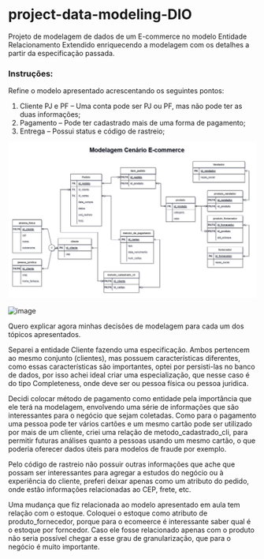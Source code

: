# project-data-modeling-DIO
Projeto de modelagem de dados de um E-commerce no modelo Entidade Relacionamento Extendido enriquecendo a modelagem com os detalhes a partir da especificação passada.

### **Instruções:**
Refine o modelo apresentado acrescentando os seguintes pontos:

1. Cliente PJ e PF – Uma conta pode ser PJ ou PF, mas não pode ter as duas informações;
2. Pagamento – Pode ter cadastrado mais de uma forma de pagamento;
3. Entrega – Possui status e código de rastreio;

![img_modelagem](IMG_7728.png)

![image](https://github.com/giovana-claro/modelagem-EER-ecommerce/assets/139156735/a20c2e26-60bc-493a-a463-4ad2b9055a4a)

Quero explicar agora minhas decisões de modelagem para cada um dos tópicos apresentados.

Separei a entidade Cliente fazendo uma especificação. Ambos pertencem ao mesmo conjunto (clientes), mas possuem características
diferentes, como essas características são importantes, optei por persisti-las no banco de dados, por isso achei ideal criar
uma especialização, que nesse caso é do tipo Completeness, onde deve ser ou pessoa física ou pessoa juridica.

Decidi colocar método de pagamento como entidade pela importância que ele terá na modelagem, envolvendo uma série de informações que são interessantes para o negócio que sejam coletadas. Como para o pagamento uma pessoa pode ter vários cartões e um mesmo cartão pode ser utilizado por mais de um cliente, criei uma relação de metodo_cadastrado_cli, para permitir futuras análises quanto a pessoas usando um mesmo cartão, o que poderia oferecer dados úteis para modelos de fraude por exemplo.

Pelo código de rastreio não possuir outras informações que ache que possam ser interessantes para agregar a estudos do negócio ou à experiência do cliente, preferi deixar apenas como um atributo do pedido, onde estão informações relacionadas ao CEP, frete, etc.

Uma mudança que fiz relacionada ao modelo apresentado em aula tem relação com o estoque. Coloquei o estoque como atributo de produto_fornecedor, porque para o ecomeerce é interessante saber qual é o estoque por forncedor. Caso ele fosse relacionado apenas com o produto não seria possível chegar a esse grau de granularização, que para o negócio é muito importante.
